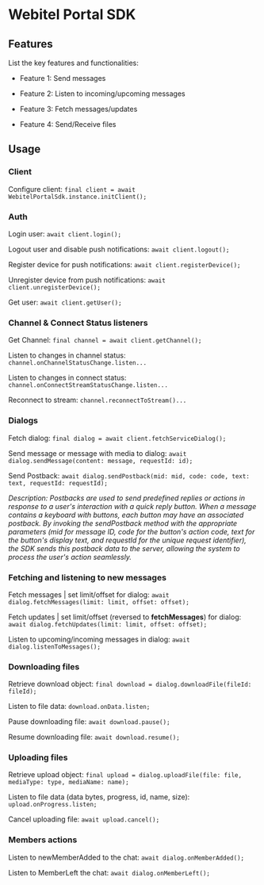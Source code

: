 # Webitel Portal SDK

## Features

List the key features and functionalities:

- Feature 1: Send messages

- Feature 2: Listen to incoming/upcoming messages

- Feature 3: Fetch messages/updates

- Feature 4: Send/Receive files

## Usage

### Client

Configure client:
`final client = await WebitelPortalSdk.instance.initClient();`

### Auth

Login user:
`await client.login();`

Logout user and disable push notifications:
`await client.logout();`

Register device for push notifications:
`await client.registerDevice();`

Unregister device from push notifications:
`await client.unregisterDevice();`

Get user:
`await client.getUser();`

### Channel & Connect Status listeners

Get Channel:
`final channel = await client.getChannel();`

Listen to changes in channel status:
`channel.onChannelStatusChange.listen...`

Listen to changes in connect status:
`channel.onConnectStreamStatusChange.listen...`

Reconnect to stream:
`channel.reconnectToStream()...`

### Dialogs

Fetch dialog:
`final dialog = await client.fetchServiceDialog();`

Send message or message with media to dialog:
`await dialog.sendMessage(content: message, requestId: id);`

Send Postback:
`await dialog.sendPostback(mid: mid, code: code, text: text, requestId: requestId);`

_Description: Postbacks are used to send predefined replies or actions in response to a user's
interaction with a quick
reply button.
When a message contains a keyboard with buttons, each button may have an associated postback.
By invoking
the sendPostback method with the appropriate parameters (mid for message ID, code for the button's
action code, text for
the button's display text, and requestId for the unique request identifier), the SDK sends this
postback data to the
server, allowing the system to process the user's action seamlessly._

### Fetching and listening to new messages

Fetch messages | set limit/offset for dialog:
`await dialog.fetchMessages(limit: limit, offset: offset);`

Fetch updates | set limit/offset (reversed to **fetchMessages**) for dialog:
`await dialog.fetchUpdates(limit: limit, offset: offset);`

Listen to upcoming/incoming messages in dialog:
`await dialog.listenToMessages();`

### Downloading files

Retrieve download object:
`final download = dialog.downloadFile(fileId: fileId);`

Listen to file data:
`download.onData.listen;`

Pause downloading file:
`await download.pause();`

Resume downloading file:
`await download.resume();`

### Uploading files

Retrieve upload object:
`final upload = dialog.uploadFile(file: file, mediaType: type, mediaName: name);`

Listen to file data (data bytes, progress, id, name, size):
`upload.onProgress.listen;`

Cancel uploading file:
`await upload.cancel();`

### Members actions

Listen to newMemberAdded to the chat:
`await dialog.onMemberAdded();`

Listen to MemberLeft the chat:
`await dialog.onMemberLeft();`

